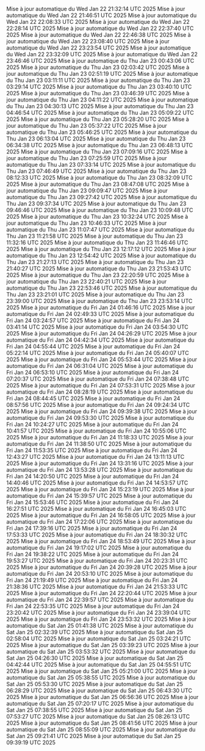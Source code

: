 Mise à jour automatique du Wed Jan 22 21:32:14 UTC 2025
Mise à jour automatique du Wed Jan 22 21:46:51 UTC 2025
Mise à jour automatique du Wed Jan 22 22:08:33 UTC 2025
Mise à jour automatique du Wed Jan 22 22:28:14 UTC 2025
Mise à jour automatique du Wed Jan 22 22:37:40 UTC 2025
Mise à jour automatique du Wed Jan 22 22:46:38 UTC 2025
Mise à jour automatique du Wed Jan 22 23:08:40 UTC 2025
Mise à jour automatique du Wed Jan 22 23:23:54 UTC 2025
Mise à jour automatique du Wed Jan 22 23:32:09 UTC 2025
Mise à jour automatique du Wed Jan 22 23:46:46 UTC 2025
Mise à jour automatique du Thu Jan 23 00:43:06 UTC 2025
Mise à jour automatique du Thu Jan 23 02:03:42 UTC 2025
Mise à jour automatique du Thu Jan 23 02:51:19 UTC 2025
Mise à jour automatique du Thu Jan 23 03:11:11 UTC 2025
Mise à jour automatique du Thu Jan 23 03:29:14 UTC 2025
Mise à jour automatique du Thu Jan 23 03:40:10 UTC 2025
Mise à jour automatique du Thu Jan 23 03:46:39 UTC 2025
Mise à jour automatique du Thu Jan 23 04:11:22 UTC 2025
Mise à jour automatique du Thu Jan 23 04:30:13 UTC 2025
Mise à jour automatique du Thu Jan 23 04:46:54 UTC 2025
Mise à jour automatique du Thu Jan 23 05:09:22 UTC 2025
Mise à jour automatique du Thu Jan 23 05:28:20 UTC 2025
Mise à jour automatique du Thu Jan 23 05:37:22 UTC 2025
Mise à jour automatique du Thu Jan 23 05:46:25 UTC 2025
Mise à jour automatique du Thu Jan 23 06:13:04 UTC 2025
Mise à jour automatique du Thu Jan 23 06:34:38 UTC 2025
Mise à jour automatique du Thu Jan 23 06:48:13 UTC 2025
Mise à jour automatique du Thu Jan 23 07:09:16 UTC 2025
Mise à jour automatique du Thu Jan 23 07:25:59 UTC 2025
Mise à jour automatique du Thu Jan 23 07:33:14 UTC 2025
Mise à jour automatique du Thu Jan 23 07:46:49 UTC 2025
Mise à jour automatique du Thu Jan 23 08:12:33 UTC 2025
Mise à jour automatique du Thu Jan 23 08:32:09 UTC 2025
Mise à jour automatique du Thu Jan 23 08:47:08 UTC 2025
Mise à jour automatique du Thu Jan 23 09:09:47 UTC 2025
Mise à jour automatique du Thu Jan 23 09:27:42 UTC 2025
Mise à jour automatique du Thu Jan 23 09:37:34 UTC 2025
Mise à jour automatique du Thu Jan 23 09:46:46 UTC 2025
Mise à jour automatique du Thu Jan 23 10:09:48 UTC 2025
Mise à jour automatique du Thu Jan 23 10:32:24 UTC 2025
Mise à jour automatique du Thu Jan 23 10:46:33 UTC 2025
Mise à jour automatique du Thu Jan 23 11:07:47 UTC 2025
Mise à jour automatique du Thu Jan 23 11:21:58 UTC 2025
Mise à jour automatique du Thu Jan 23 11:32:16 UTC 2025
Mise à jour automatique du Thu Jan 23 11:46:46 UTC 2025
Mise à jour automatique du Thu Jan 23 12:17:12 UTC 2025
Mise à jour automatique du Thu Jan 23 12:54:42 UTC 2025
Mise à jour automatique du Thu Jan 23 21:27:13 UTC 2025
Mise à jour automatique du Thu Jan 23 21:40:27 UTC 2025
Mise à jour automatique du Thu Jan 23 21:53:43 UTC 2025
Mise à jour automatique du Thu Jan 23 22:20:59 UTC 2025
Mise à jour automatique du Thu Jan 23 22:40:21 UTC 2025
Mise à jour automatique du Thu Jan 23 22:53:46 UTC 2025
Mise à jour automatique du Thu Jan 23 23:21:01 UTC 2025
Mise à jour automatique du Thu Jan 23 23:39:00 UTC 2025
Mise à jour automatique du Thu Jan 23 23:53:14 UTC 2025
Mise à jour automatique du Fri Jan 24 01:46:16 UTC 2025
Mise à jour automatique du Fri Jan 24 02:49:33 UTC 2025
Mise à jour automatique du Fri Jan 24 03:24:57 UTC 2025
Mise à jour automatique du Fri Jan 24 03:41:14 UTC 2025
Mise à jour automatique du Fri Jan 24 03:54:30 UTC 2025
Mise à jour automatique du Fri Jan 24 04:26:29 UTC 2025
Mise à jour automatique du Fri Jan 24 04:42:34 UTC 2025
Mise à jour automatique du Fri Jan 24 04:55:44 UTC 2025
Mise à jour automatique du Fri Jan 24 05:22:14 UTC 2025
Mise à jour automatique du Fri Jan 24 05:40:07 UTC 2025
Mise à jour automatique du Fri Jan 24 05:53:44 UTC 2025
Mise à jour automatique du Fri Jan 24 06:31:04 UTC 2025
Mise à jour automatique du Fri Jan 24 06:53:10 UTC 2025
Mise à jour automatique du Fri Jan 24 07:20:37 UTC 2025
Mise à jour automatique du Fri Jan 24 07:38:48 UTC 2025
Mise à jour automatique du Fri Jan 24 07:53:31 UTC 2025
Mise à jour automatique du Fri Jan 24 08:28:19 UTC 2025
Mise à jour automatique du Fri Jan 24 08:44:45 UTC 2025
Mise à jour automatique du Fri Jan 24 08:57:56 UTC 2025
Mise à jour automatique du Fri Jan 24 09:24:34 UTC 2025
Mise à jour automatique du Fri Jan 24 09:39:38 UTC 2025
Mise à jour automatique du Fri Jan 24 09:53:30 UTC 2025
Mise à jour automatique du Fri Jan 24 10:24:27 UTC 2025
Mise à jour automatique du Fri Jan 24 10:41:57 UTC 2025
Mise à jour automatique du Fri Jan 24 10:55:06 UTC 2025
Mise à jour automatique du Fri Jan 24 11:18:33 UTC 2025
Mise à jour automatique du Fri Jan 24 11:38:50 UTC 2025
Mise à jour automatique du Fri Jan 24 11:53:35 UTC 2025
Mise à jour automatique du Fri Jan 24 12:43:27 UTC 2025
Mise à jour automatique du Fri Jan 24 13:11:13 UTC 2025
Mise à jour automatique du Fri Jan 24 13:31:16 UTC 2025
Mise à jour automatique du Fri Jan 24 13:53:28 UTC 2025
Mise à jour automatique du Fri Jan 24 14:20:50 UTC 2025
Mise à jour automatique du Fri Jan 24 14:40:46 UTC 2025
Mise à jour automatique du Fri Jan 24 14:53:57 UTC 2025
Mise à jour automatique du Fri Jan 24 15:23:19 UTC 2025
Mise à jour automatique du Fri Jan 24 15:39:57 UTC 2025
Mise à jour automatique du Fri Jan 24 15:53:46 UTC 2025
Mise à jour automatique du Fri Jan 24 16:27:51 UTC 2025
Mise à jour automatique du Fri Jan 24 16:45:03 UTC 2025
Mise à jour automatique du Fri Jan 24 16:58:05 UTC 2025
Mise à jour automatique du Fri Jan 24 17:22:06 UTC 2025
Mise à jour automatique du Fri Jan 24 17:39:16 UTC 2025
Mise à jour automatique du Fri Jan 24 17:53:33 UTC 2025
Mise à jour automatique du Fri Jan 24 18:30:32 UTC 2025
Mise à jour automatique du Fri Jan 24 18:53:49 UTC 2025
Mise à jour automatique du Fri Jan 24 19:17:02 UTC 2025
Mise à jour automatique du Fri Jan 24 19:38:22 UTC 2025
Mise à jour automatique du Fri Jan 24 19:53:27 UTC 2025
Mise à jour automatique du Fri Jan 24 20:23:31 UTC 2025
Mise à jour automatique du Fri Jan 24 20:39:28 UTC 2025
Mise à jour automatique du Fri Jan 24 20:53:10 UTC 2025
Mise à jour automatique du Fri Jan 24 21:19:49 UTC 2025
Mise à jour automatique du Fri Jan 24 21:38:36 UTC 2025
Mise à jour automatique du Fri Jan 24 21:53:33 UTC 2025
Mise à jour automatique du Fri Jan 24 22:20:44 UTC 2025
Mise à jour automatique du Fri Jan 24 22:39:57 UTC 2025
Mise à jour automatique du Fri Jan 24 22:53:35 UTC 2025
Mise à jour automatique du Fri Jan 24 23:20:42 UTC 2025
Mise à jour automatique du Fri Jan 24 23:39:04 UTC 2025
Mise à jour automatique du Fri Jan 24 23:53:32 UTC 2025
Mise à jour automatique du Sat Jan 25 01:41:38 UTC 2025
Mise à jour automatique du Sat Jan 25 02:32:39 UTC 2025
Mise à jour automatique du Sat Jan 25 02:58:04 UTC 2025
Mise à jour automatique du Sat Jan 25 03:24:21 UTC 2025
Mise à jour automatique du Sat Jan 25 03:39:23 UTC 2025
Mise à jour automatique du Sat Jan 25 03:53:32 UTC 2025
Mise à jour automatique du Sat Jan 25 04:26:30 UTC 2025
Mise à jour automatique du Sat Jan 25 04:42:44 UTC 2025
Mise à jour automatique du Sat Jan 25 04:55:51 UTC 2025
Mise à jour automatique du Sat Jan 25 05:21:00 UTC 2025
Mise à jour automatique du Sat Jan 25 05:38:55 UTC 2025
Mise à jour automatique du Sat Jan 25 05:53:30 UTC 2025
Mise à jour automatique du Sat Jan 25 06:28:29 UTC 2025
Mise à jour automatique du Sat Jan 25 06:43:30 UTC 2025
Mise à jour automatique du Sat Jan 25 06:56:36 UTC 2025
Mise à jour automatique du Sat Jan 25 07:20:17 UTC 2025
Mise à jour automatique du Sat Jan 25 07:38:55 UTC 2025
Mise à jour automatique du Sat Jan 25 07:53:27 UTC 2025
Mise à jour automatique du Sat Jan 25 08:26:13 UTC 2025
Mise à jour automatique du Sat Jan 25 08:41:56 UTC 2025
Mise à jour automatique du Sat Jan 25 08:55:09 UTC 2025
Mise à jour automatique du Sat Jan 25 09:21:41 UTC 2025
Mise à jour automatique du Sat Jan 25 09:39:19 UTC 2025
